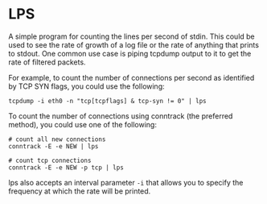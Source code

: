 # LPS
A simple program for counting the lines per second of stdin. This could be used to see the rate of growth of a log file or the rate of anything that prints to stdout. One common use case is piping tcpdump output to it to get the rate of filtered packets.

For example, to count the number of connections per second as identified by TCP SYN flags, you could use the following:

    tcpdump -i eth0 -n "tcp[tcpflags] & tcp-syn != 0" | lps

To count the number of connections using conntrack (the preferred method), you could use one of the following:

    # count all new connections
    conntrack -E -e NEW | lps
    
    # count tcp connections
    conntrack -E -e NEW -p tcp | lps
    
lps also accepts an interval parameter `-i` that allows you to specify the frequency at which the rate will be printed.

